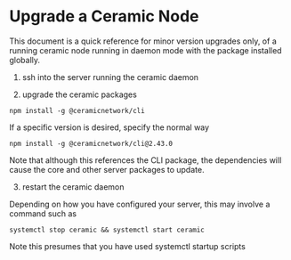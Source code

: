 # Upgrade a Ceramic Node

This document is a quick reference for minor version upgrades only, of a running ceramic node running in daemon mode with the package installed globally. 

1) ssh into the server running the ceramic daemon

2) upgrade the ceramic packages

`npm install -g @ceramicnetwork/cli`

If a specific version is desired, specify the normal way

`npm install -g @ceramicnetwork/cli@2.43.0`

Note that although this references the CLI package, the dependencies will cause the core and other server packages to update.

3) restart the ceramic daemon

Depending on how you have configured your server, this may involve a command such as

`systemctl stop ceramic && systemctl start ceramic`

Note this presumes that you have used systemctl startup scripts


